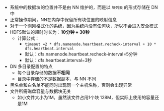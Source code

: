 - 系统中的数据块的位置并不是由 NN 维护的，而是以 `块列表` 的形式存储在 DN 中
- 正常操作期间，NN在内存中保留所有块位置的映射信息
- 对于一个刚刚格式化的系统，因为系统内没有任何块，所以不会进入安全模式
- HDFS默认的超时时长为：**10分钟 + 30秒**
    - 计算公式：
        - `timeout =2 * dfs.namenode.heartbeat.recheck-interval + 10 * dfs.heartbeat.interval`
        - 默认：dfs.namenode.heartbeat.recheck-interval=5分钟
        - 默认：dfs.heartbeat.interval=3秒
- DN 多目录配置的特点
    - 每个目录存储的数据**不相同**
    - 目录中存储的不是数据副本，与 NN 不同
- 黑名单和白名单不能同时出现同一个主机名称，否则会出现异常
- 文件所需磁盘容量与数据块无关
    - 如小文件大小为1M，虽然该文件占用1个块 128M，但实际上使用的容量还是1M